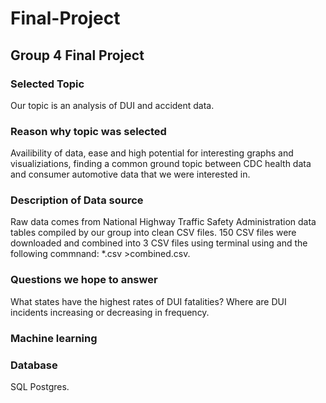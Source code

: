 # Final-Project
## Group 4 Final Project


### Selected Topic
Our topic is an analysis of DUI and accident data.

### Reason why topic was selected 
Availibility of data, ease and high potential for interesting graphs and visualiziations, finding a common ground topic between CDC health data and consumer automotive data that we were interested in.

### Description of Data source
Raw data comes from National Highway Traffic Safety Administration data tables compiled by our group into clean CSV files. 150 CSV files were downloaded and combined into 3 CSV files using terminal using and the following commnand: *.csv >combined.csv.

### Questions we hope to answer
What states have the highest rates of DUI fatalities? Where are DUI incidents increasing or decreasing in frequency.

### Machine learning 

### Database
SQL Postgres.

